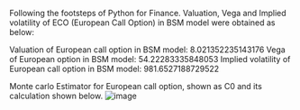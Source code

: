 Following the footsteps of Python for Finance. Valuation, Vega and Implied volatility of ECO (European Call Option) in BSM model were obtained as below:

Valuation of European call option in BSM model: 8.021352235143176
Vega of European option in BSM model: 54.22283335848053
Implied volatility of European call option in BSM model: 981.6527188729522

Monte carlo Estimator for European call option, shown as C0 and its calculation shown below.
![image](https://github.com/user-attachments/assets/19008349-0e17-48c8-a022-89c3cc7d10b6)
